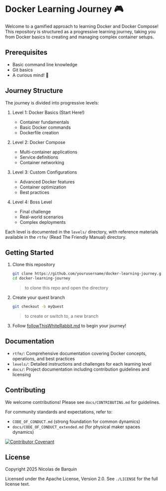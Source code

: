 # Docker Learning Journey 🎮

Welcome to a gamified approach to learning Docker and Docker Compose! This repository is structured as a progressive learning journey, taking you from Docker basics to creating and managing complex container setups.

## Prerequisites

- Basic command line knowledge
- Git basics
- A curious mind! 🧠

## Journey Structure

The journey is divided into progressive levels:

1. Level 1: Docker Basics (Start Here!)
   - Container fundamentals
   - Basic Docker commands
   - Dockerfile creation

2. Level 2: Docker Compose
   - Multi-container applications
   - Service definitions
   - Container networking

3. Level 3: Custom Configurations
   - Advanced Docker features
   - Container optimization
   - Best practices

4. Level 4: Boss Level
   - Final challenge
   - Real-world scenarios
   - Complex deployments

Each level is documented in the `levels/` directory, with reference materials available in the `rtfm/` (Read The Friendly Manual) directory.

## Getting Started

1. Clone this repository

   ```bash
   git clone https://github.com/yourusername/docker-learning-journey.git
   cd docker-learning-journey
   ```

   > to clone this repo and open the directory

2. Create your quest branch

    ```bash
    git checkout -b myQuest
    ```

    > to create or switch to, a new branch

3. Follow [followThisWhiteRabbit.md](followThisWhiteRabbit.md) to begin your journey!

## Documentation

- `rtfm/`: Comprehensive documentation covering Docker concepts, operations, and best practices
- `levels/`: Detailed instructions and challenges for each learning level
- `docs/`: Project documentation including contribution guidelines and licensing

## Contributing

We welcome contributions! Please see `docs/CONTRIBUTING.md` for guidelines.

For community standards and expectations, refer to:

- `CODE_OF_CONDUCT.md` (strong foundation for common dynamics)
- `docs/CODE_OF_CONDUCT_extended.md` (for physical maker spaces dynamics)

[![Contributor Covenant](https://img.shields.io/badge/Contributor%20Covenant-2.1-4baaaa.svg)](CODE_OF_CONDUCT.md)

## License

Copyright 2025 Nicolas de Barquin

Licensed under the Apache License, Version 2.0. See `./LICENSE` for the full license text.
